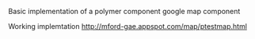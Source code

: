 Basic implementation of a polymer component google map component

Working implemtation http://mford-gae.appspot.com/map/ptestmap.html